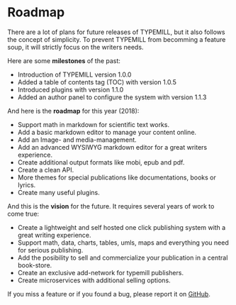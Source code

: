 # Roadmap

There are a lot of plans for future releases of TYPEMILL, but it also follows the concept of simplicity. To prevent TYPEMILL from becomming a feature soup, it will strictly focus on the writers needs. 

Here are some **milestones** of the past:

- Introduction of TYPEMILL version 1.0.0
- Added a table of contents tag (TOC) with version 1.0.5
- Introduced plugins with version 1.1.0
- Added an author panel to configure the system with version 1.1.3

And here is the **roadmap** for this year (2018):

- Support math in markdown for scientific text works.
- Add a basic markdown editor to manage your content online.
- Add an Image- and media-management.
- Add an advanced WYSIWYG markdown editor for a great writers experience.
- Create additional output formats like mobi, epub and pdf.
- Create a clean API.
- More themes for special publications like documentations, books or lyrics.
- Create many useful plugins.

And this is the **vision** for the future. It requires several years of work to come true:

* Create a lightweight and self hosted one click publishing system with a great writing experience.
* Support math, data, charts, tables, umls, maps and everything you need for serious publishing.
* Add the posibility to sell and commercialize your publication in a central book-store.
* Create an exclusive add-network for typemill publishers.
* Create microservices with additional selling options.

If you miss a feature or if you found a bug, please report it on [GitHub](https://github.com/trendschau/typemill).